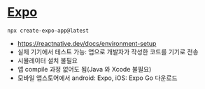 # [Expo](https://docs.expo.dev/)

```shell
npx create-expo-app@latest
```

- https://reactnative.dev/docs/environment-setup
- 실제 기기에서 테스트 가능: 앱으로 개발자가 작성한 코드를 기기로 전송
- 시뮬레이터 설치 불필요
- 앱 compile 과정 없어도 됨(Java 와 Xcode 불필요)
- 모바일 앱스토어에서 android: Expo, iOS: Expo Go 다운로드
